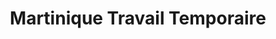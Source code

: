 ---
title: "Martinique Travail Temporaire"
url: /fort-de-france/martinique-travail-temporaire/
shop: agence de voyage
---